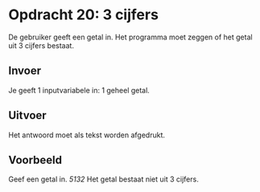 # Opdracht 20: 3 cijfers
De gebruiker geeft een getal in. Het programma moet zeggen of het getal uit 3 cijfers bestaat.

## Invoer
Je geeft 1 inputvariabele in: 1 geheel getal.

## Uitvoer
Het antwoord moet als tekst worden afgedrukt.

## Voorbeeld
Geef een getal in. *5132*
Het getal bestaat niet uit 3 cijfers.